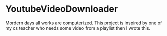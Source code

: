 # YoutubeVideoDownloader
Mordern days all works are computerized. This project is inspired by one of my cs teacher who needs some video from a playlist then I wrote this.

